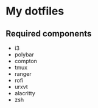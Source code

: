 # My dotfiles

## Required components
- i3
- polybar
- compton
- tmux
- ranger
- rofi
- urxvt
- alacritty
- zsh
